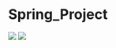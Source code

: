 # Spring_Project
<img src="https://img.shields.io/badge/spring-6DB33F?style=for-the-badge&logo=Spring&logoColor=white"> <img src="https://img.shields.io/badge/java-007369?style=for-the-badge&logo=Java&logoColor=white">

